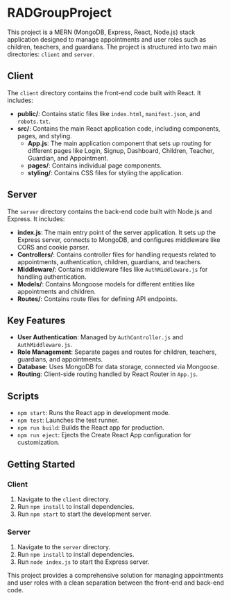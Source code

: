 # RADGroupProject

This project is a MERN (MongoDB, Express, React, Node.js) stack application designed to manage appointments and user roles such as children, teachers, and guardians. The project is structured into two main directories: `client` and `server`.

## Client

The `client` directory contains the front-end code built with React. It includes:

- **public/**: Contains static files like `index.html`, `manifest.json`, and `robots.txt`.
- **src/**: Contains the main React application code, including components, pages, and styling.
  - **App.js**: The main application component that sets up routing for different pages like Login, Signup, Dashboard, Children, Teacher, Guardian, and Appointment.
  - **pages/**: Contains individual page components.
  - **styling/**: Contains CSS files for styling the application.

## Server

The `server` directory contains the back-end code built with Node.js and Express. It includes:

- **index.js**: The main entry point of the server application. It sets up the Express server, connects to MongoDB, and configures middleware like CORS and cookie parser.
- **Controllers/**: Contains controller files for handling requests related to appointments, authentication, children, guardians, and teachers.
- **Middleware/**: Contains middleware files like `AuthMiddleware.js` for handling authentication.
- **Models/**: Contains Mongoose models for different entities like appointments and children.
- **Routes/**: Contains route files for defining API endpoints.

## Key Features

- **User Authentication**: Managed by `AuthController.js` and `AuthMiddleware.js`.
- **Role Management**: Separate pages and routes for children, teachers, guardians, and appointments.
- **Database**: Uses MongoDB for data storage, connected via Mongoose.
- **Routing**: Client-side routing handled by React Router in `App.js`.

## Scripts

- `npm start`: Runs the React app in development mode.
- `npm test`: Launches the test runner.
- `npm run build`: Builds the React app for production.
- `npm run eject`: Ejects the Create React App configuration for customization.

## Getting Started

### Client

1. Navigate to the `client` directory.
2. Run `npm install` to install dependencies.
3. Run `npm start` to start the development server.

### Server

1. Navigate to the `server` directory.
2. Run `npm install` to install dependencies.
3. Run `node index.js` to start the Express server.

This project provides a comprehensive solution for managing appointments and user roles with a clean separation between the front-end and back-end code.
